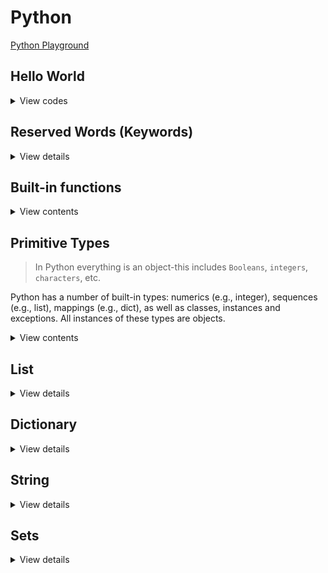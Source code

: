 # Python

[Python Playground](https://www.programiz.com/python-programming/online-compiler/)

## Hello World

<details>
<summary>View codes</summary>

```py
def greeting(name: str) -> None:
    '''Takes in a string name, prints greeting message'''
    print(f"Hello, {name}") # print greeting

if __name__ == '__main__':
    greeting('Bangladesh')
```
    
</details>

## Reserved Words (Keywords)

<details>
<summary>View details</summary>

1. False
2. None
3. True

```py
is_valid = True
is_old = False
val = None
```

4. and
5. or
6. not

```py
a = True
b = False

print(a and b) # False
print(a or b) # True
print(not a) # False
```

7. import
8. from
9. as

```py
from math import sqrt as square_root

print(square_root(16)) # 4.0
```

10. assert

```py
# assert is used to check if a condition is True.
# If it's not, it raises an AssertionError with an optional error message.

x = 5
assert x > 0, "x must be positive"
```

11. async
12. await
13. def

```py
# async is used to define a coroutine function, which can be paused and resumed.
# await is used to suspend execution of an async function until the result is available.

import asyncio

async def example():
  await asyncio.sleep(1)
  print("Hello")

asyncio.run(example())
```

14. break
15. continue
16. for
17. if
18. elif
19. else

```py
for i in range(10):
  if i % 2 == 0:
    print("even:", i)
  elif i == 3:
    continue
  elif i == 9:
    break
  else:
    print("odd:", i)

# Outputs:
# even: 0
# odd: 1
# even: 2
# even: 4
# odd: 5
# even: 6
# odd: 7
# even: 8
```

20. class

```py
class MyClass:
  def __init__(self, x):
    self.x = x

mc = MyClass(10)
```

21. del

```py
# del is used to delete items from lists, slices of lists, variables, or even attributes from objects.

my_list = [1, 2, 3]
my_dict = {"name": "Ali", "age": 20}

del my_list[0]
del my_dict["name"]

print(my_list) # [2, 3]
print(my_dict) # {age: 20}
```

22. except
23. finally

```py
# except is used in exception handling to catch and handle exceptions.
# It specifies one or more exception types that the except block will handle.

try:
  f = open("my_file.txt")
except FileNotFoundError:
  print("File not found")
finally:
  # Ensure the file is always closed, even if an exception occurs
  f.close()
```

24. global

```py
# global is used inside functions to declare that a variable is global, meaning it belongs to the global scope.

x = 10

def my_func():
  global x
  x = 20

my_func()
print(x) # 20
```

25. in

```py
# in is used to check if a value exists in a sequence such as a list, tuple, string or dictionary.

my_list = [1, 2, 3]
my_tuple = (1, 2, 3)
my_str = "Hello"
my_dict = {"a": 1}

print(3 in my_list) # True
print(2 in my_tuple) # True
print("h" in my_str) # False
print("a" in my_dict) # True
```

26. is

```py
# is is used to test if two variables refer to the same object in memory.
x = [1, 2]
y = [1, 2]
z = True

print(x is y) # False
print(z is True) # True
```

27. lambda

```py
# lambda is used to create small anonymous functions.

square = lambda x: x * x
print(square(5)) # 25
```

28. nonlocal

```py
# nonlocal is used inside nested functions to declare that a variable belongs to an outer (but not global) scope.

def outer_func():
  x = 10
  def inner_func():
    nonlocal x
    x = 20
  inner_func()
  print(x) # 20
outer_func()
```

29. pass

```py
# pass is a null operation. It is used when a statement is required syntactically
# but you do not want any command or code to execute.

if 10 > 5:
  pass
```

30. raise
31. return

```py
# raise is used to raise an exception manually.

def check_positive(x):
  if x < 0:
    raise ValueError("x should be a positive number")
  return x

check_positive(10)
check_positive(-1)
```

32. while

```py
i = 0
while i < 5:
    print(i)
    i += 1
```

33. with

```py
# with is used to simplify exception handling by ensuring that clean-up code is executed, even if an error occurs.

with open("myfile.txt", "r") as file:
  data = file.read()
  print(data)
```

34. yield

```py
# yield is used inside a function like a return statement but it returns a generator.
#  a generator is a special type of iterator that allows you to iterate over a sequence of values lazily,
# generating values on-the-fly rather than storing them in memory all at once.

def generator():
  for i in range(5):
    yield i

gen = generator()
for value in gen:
  print(value)
```

</details>

## Built-in functions

<details>
<summary>View contents</summary>

1. **abs()**: Returns the absolute value of a number.

```python
num = -5
print(abs(num))  # Output: 5
```

2. **min()**: Returns the smallest item in an iterable.

```python
numbers = [3, 1, 4, 1, 5, 9, 2, 6]
print(min(numbers))  # Output: 1
```

3. **max()**: Returns the largest item in an iterable or the largest of two or more arguments.

```python
numbers = [3, 1, 4, 1, 5, 9, 2, 6]
print(max(numbers))  # Output: 9
```

4. **sum()**: Returns the sum of all elements in the iterable.

```python
numbers = [1, 2, 3, 4, 5]
print(sum(numbers))  # Output: 15
```

5. **pow(x, y, z=None)**: Returns x to the power of y (optionally modulo z)

```python
print(pow(2, 3))  # Output: 8
```

6. **divmod()**: Returns the quotient and the remainder when dividing two numbers.

```python
result = divmod(10, 3)
print(result)  # Output: (3, 1)
```

7. **round(number, ndigits=None)**: Rounds a number to a specified number of decimal places (ndigits).

```py
pi = 3.14159
rounded_pi = round(pi, 2)  # rounded_pi will be 3.14
```

8. **all()**: Returns `True` if all elements of an iterable are true.

```python
iterable = [True, True, False]
print(all(iterable))  # Output: False

my_dict = {'a': 5, 'b': 15, 'c': 8}
all(value > 4 for value in my_dict.values())  # True
```

9. **any()**: Returns `True` if any element of an iterable is true.

```python
iterable = [False, False, True]
any(iterable)  # Output: True

my_set = {-1, 2, 3, 4}
any(num < 0 for num in my_set)  # Output: True
```

10. **len(object)**: Gets the length (number of items) of an object that supports it (e.g., lists, strings, tuples, dictionary):

```python
my_dict = {"name": "Abul"}
len(my_dict) # 1
```

11. **reversed(iterable)**: Returns an iterator that yields elements of the iterable in reverse order.

```python
letters = "hello"
reversed_letters = reversed(letters)
for letter in reversed_letters:
    print(letter)  # Output: olleh
```

12. **next()**: Retrieves the next item from the iterator.

```python
iterator = iter([1, 2, 3])
print(next(iterator))  # Output: 1
```

13. **ascii()**: Returns a string containing a printable representation of an object, but escape non-ASCII characters.

```python
print(ascii('π is a greek letter'))  # Output: "'\\u03c0 is a greek letter'"
```

14. **enumerate()**: Returns an enumerate object, which yields pairs containing a count (from start, which defaults to 0) and a value yielded by the iterable.

```python
my_list = ['apple', 'banana', 'cherry']
for index, fruit in enumerate(my_list):
      print(index, fruit)
# Output:
# 0 apple
# 1 banana
# 2 cherry
```

15. **range(start, stop=None, step=1)**: Generates a sequence of numbers from start (inclusive) to stop (exclusive) at a step of step.

```python
my_range = range(5)
print(list(my_range))  # Output: [0, 1, 2, 3, 4]
```

16. **map()**: Applies a given function to all the items of an iterable and returns a new iterator.

```python
numbers = [1, 2, 3, 4, 5]
squared = map(lambda x: x**2, numbers)
print(list(squared))  # Output: [1, 4, 9, 16, 25]
```

17. **filter(function, iterable)**: Constructs an iterator from elements of an iterable for which the function returns True.

```python
numbers = [1, 2, 3, 4, 5]
def is_even(num):
    return num % 2 == 0

even_numbers = filter(is_even, numbers) # [2, 4]
```

18. **slice(start, stop=None, step=None)**: Returns a slice object representing the set of indices specified by range(start, stop, step).

```python
my_list = [1, 2, 3, 4, 5]
my_slice = slice(1, 4, 2)
print(my_list[my_slice])  # Output: [2, 4]
```

19. **sorted(iterable, key=None, reverse=False)**: Returns a new sorted list from the items in iterable. Optionally provides a key function for custom sorting or reverse=True for descending order.

```py
numbers = [3, 1, 4, 2]
sorted_numbers = sorted(numbers)  # [1, 2, 3, 4]

# Sort by length of strings
words = ["apple", "banana", "cherry"]
sorted_by_length = sorted(words, key=len)  # ["cherry", "apple", "banana"]
```

20. **zip()**: Returns an iterator of tuples, where the i-th tuple contains the i-th element from each of the argument sequences or iterables.

```python
list1 = [1, 2, 3]
list2 = ['a', 'b', 'c']
zipped = zip(list1, list2)
print(list(zipped))  # Output: [(1, 'a'), (2, 'b'), (3, 'c')]
```

21. **input()**: Reads a line from input, converts it to a string (stripping a trailing newline), and returns that.

```python
name = input("Enter your name: ")
print("Hello, " + name)
```

22. **type()**: Returns the type of an object.

```python
print(type(5))  # Output: <class 'int'>
```

23. **print(object, sep=" ", end="\n", file=None, flush=False)**: Prints the object to the console (or a specified file).

```python
message = "Hello, world!"
print(message)
```

24. **eval()**: Evaluates a Python expression given as a string and returns the result.

```python
result = eval('2 + 2')
print(result)  # Output: 4
```

25. **open(file, mode="r", buffering=-1, encoding=None, errors=None, newline=None, closefd=True, opener=None)**: Opens a file and returns a corresponding file object.

```python
with open("myfile.txt", "r") as file:
   data = file.read()
   print(data)
```

26. **exec()**: Executes dynamically created Python code.

```python
exec('print("Hello, World!")')
```

27. **format(value, format_spec="")**: Formats a specified value into a specified format.

```python
formatted_string = format(123.456, '.2f')
print(formatted_string)  # Output: '123.46'
```

28. **oct()**: Converts an integer to an octal string prefixed with "0o".

```python
num = 8
print(oct(num))  # Output: 0o10
```

29. **bin()**: Converts an integer to a binary string prefixed with "0b".

```python
num = 5
print(bin(num))  # Output: 0b101
```

30. **hex()**: Converts an integer to a lowercase hexadecimal string prefixed with "0x".

```python
num = 255
print(hex(num))  # Output: 0xff
```

31. **bool()**: Converts a value to a Boolean.

```python
print(bool(0))  # Output: False
print(bool(1))  # Output: True
```

32. **int()**: Returns an integer object constructed from a number or string.

```python
num = int('10')
print(num)  # Output: 10
```

33. **float()**: Returns a floating-point number constructed from a number or string.

```python
my_float = float('3.14')
print(my_float)  # Output: 3.14
```

34. **str()**: Returns a string version of the specified object.

```python
my_string = str(123)
print(my_string)  # Output: '123'
```
   
35. **chr()**: Returns the string representing a character whose Unicode code point is the integer.

```python
print(chr(65))  # Output: A
```

36. **ord()**: Given a string representing one Unicode character, returns an integer representing the Unicode code point of that character.

```python
print(ord('A'))  # Output: 65
```

37. **complex(real=0, imag=0)**: Returns a complex number with the value real + imag*1j or converts a string or number to a complex number.

```python
my_complex = complex(2, 3)
print(my_complex)  # Output: (2+3j)
```

38. **bytes()**: Returns a new bytes object, which is an immutable sequence of integers in the range 0 <= x < 256.

```python
my_bytes = bytes([65, 66, 67])
print(my_bytes)  # Output: b'ABC'
```

39. **list()**: Returns a list.

```python
my_list = list((1, 2, 3))
print(my_list)  # Output: [1, 2, 3]
```

40. **dict()**: Creates a new dictionary.

```python
new_dict = dict(a=1, b=2, c=3)
print(new_dict)  # Output: {'a': 1, 'b': 2, 'c': 3}
```

41. **tuple()**: Returns a tuple.

```python
my_tuple = tuple([1, 2, 3])
print(my_tuple)  # Output: (1, 2, 3)
```

42. **set(iterable)**: Creates a set object from an iterable, removing duplicates and maintaining insertion order for Python 3.

```py
set([1, 2, 2, 3])  # {1, 2, 3}
```

43. **bytearray()**: Returns a new array of bytes.

```python
my_bytearray = bytearray(b'hello')
print(my_bytearray)  # Output: bytearray(b'hello')
```

44. **format_map()**: Similar to the str.format() method but accepts a mapping object.

```python
my_dict = {'name': 'John', 'age': 30}
formatted_string = '{name} is {age} years old'.format_map(my_dict)
print(formatted_string)  # Output: John is 30 years old
```

45. **callable()**: Checks if the object appears callable.

```python
def my_function():
      print("Hello, World!")

print(callable(my_function))  # Output: True
```

46. **frozenset()**: Returns a new frozenset object, optionally with elements taken from the iterable.

```python
my_set = frozenset([1, 2, 3])
print(my_set)  # Output: frozenset({1, 2, 3})
```

47. **hash()**: Returns the hash value of the object if it has one.

```python
my_set = {1, 2, 3}
print(hash(my_set))  # Output: TypeError: unhashable type: 'set'
```

48. **compile()**: Compiles the source into a code or AST object.

```python
code = compile('print("Hello, World!")', '', 'exec')
exec(code)  # Output: Hello, World!
```

49. **repr()**: Returns a string containing a printable representation of an object.

```python
my_string = repr('Hello, World!')
print(my_string)  # Output: 'Hello, World!'
```

50. **setattr()**: Sets the value of the attribute of an object.

```python
class MyClass:
      pass

obj = MyClass()
setattr(obj, 'name', 'John')
print(obj.name)  # Output: John
```

51. **staticmethod()**: Returns a static method for a function.

```python
class MyClass:
      @staticmethod
      def my_method():
         print("Static method")

MyClass.my_method()  # Output: Static method
```

52. **getattr()**: Returns the value of the named attribute of an object.

```python
class MyClass:
      name = 'John'

obj = MyClass()
print(getattr(obj, 'name'))  # Output: John
```

53. **hasattr()**: Checks if an object has the specified attribute.

```python
class MyClass:
      name = 'John'

obj = MyClass()
print(hasattr(obj, 'name'))  # Output: True
```

54. **classmethod()**: Returns a class method for a function.

```python
class MyClass:
      @classmethod
      def my_method(cls):
         print("Class method")

MyClass.my_method()  # Output: Class method
```

55. **object()**: Returns a new featureless object.

```python
my_object = object()
print(my_object)  # Output: <object object at 0x7f3d14484700>
```

56. **super()**: Returns a proxy object that delegates method calls to a parent or sibling class of type.

```python
class Parent:
      def show(self):
         print("Parent method")

class Child(Parent):
      def show(self):
         super().show()

obj = Child()
obj.show()  # Output: Parent method
```

57. **vars()**: Returns the __dict__ attribute of the given object.

```python
class MyClass:
      def __init__(self):
         self.a = 1
         self.b = 2

obj = MyClass()
print(vars(obj))  # Output: {'a': 1, 'b': 2}
```

58. **isinstance()**: Returns True if the specified object is of the specified type, otherwise False.

```python
print(isinstance(5, int))  # Output: True
```

59. **issubclass(class, classinfo)**: Checks if a class is a subclass of another class.

```python
class Animal:
    pass

class Dog(Animal):
    pass

class Cat(Animal):
    pass

is_dog_subclass = issubclass(Dog, Animal)     # True
is_cat_subclass = issubclass(Cat, Dog)        # False (Cat is a subclass of Animal, not Dog)
```

60. **id()**: Returns the identity of an object.

```python
my_list = [1, 2, 3]
print(id(my_list))  # Output: <some memory address>
```

</details>

## Primitive Types

> In Python everything is an object-this includes `Booleans`, `integers`, `characters`, etc.

Python has a number of built-in types: numerics (e.g., integer), sequences (e.g., list), mappings (e.g., dict), as well as classes, instances and exceptions. All instances of these types are objects.

<details>
<summary>View contents</summary>

#### Bitwise operators
    
| Operator | Description         | Description |
| -------- | ------------------- | ----------- |
| &        | Bitwise AND         | x & y       |
| \|       | Bitwise OR          | x \| y      |
| ~        | Bitwise NOT         | ~x          |
| ^        | Bitwise XOR         | x ^ y       |
| >>       | Bitwise right shift | x >>        |
| <<       | Bitwise left shift  | x <<        |
    
```py
a = 10 # = 1010 (Binary)
b = 4  # =  0100 (Binary)

a & b # = 1010 & 0100 = 0000 = 0 (Decimal)
a | b # = 1010 & 0100 = 1110 = 14 (Decimal)
~a    # = ~1010 = -(1010 + 1) = -1011 = -11 (Decimal)
a ^ b # = 1010 ^ 0100 = 1110 = 14 (Deciaml)
    
# Shift Operators
    
x = 10 # = 0000 1010 (Binary)
# same as x//2
x >> 1 # = 0000 0101 = 5
    
y = 5  # = 0000 0101 (Binary)
# same as x*2
y << 1 # = 0000 1010 = 10
y << 2 # = 0001 0100 = 20 
```
    
</details>

## List

<details>
<summary>View details</summary>

1. Iterating a list

<details>
<summary>View codes</summary>

```py
# Using for loop

num_list = [1, 2, 3, 4, 5]

for num in num_list:
  print(num, end=' ') # 1 2 3 4 5
  
for i in range(len(num_list)):
  print(num_list[i], end=' ') # 1 2 3 4 5
  
for i, num in enumerate(num_list):
  print(num, end=' ') # 1 2 3 4 5
  print(i, end=' ') # 0 1 2 3 4
  
for i in range(2, len(num_list)):
  print(num_list[i], end=' ') # 3 4 5
```
  
```py
# Using while loop

num_list = [1, 2, 3, 4, 5]

i = 0

while len(num_list) != i:
    print(num_list[i], end=' ') # 1 2 3 4 5
    i += 1
```

```py
# Using recursion

num_list = [1, 2, 3, 4, 5]

def iterate_list(arr):
    print(arr[0], end=' ') # 1 2 3 4 5
    
    if len(arr) < 2: return
    # list[start_index(including) : end_index(not including) : step]
    iterate_list(arr[1:])

print(num_list[1::2]) # [2, 4]
iterate_list(num_list)
```
  
</details>
    
2. Backward/Reverse iteration of a list
    
<details>
<summary>View codes</summary>
    
```py
num_list = [1, 2, 3, 4, 5]

for num in range(len(num_list) - 1, -1, -1):
  print(num_list[i], end=' ') # 5 4 3 2 1
```
    
</details>

3. Filtering a list

<details>
<summary>View codes</summary>

```py
# Using for loop

num_list = [1, 2, 3, 4, 5, 6, 7, 8, 9]

event_list = []
for num in num_list:
  if num % 2 == 0:
    even_list.append(num)
    
print(even_list) # [2, 4, 6, 8]
```

```py
# Using list comprehension

num_list = [1, 2, 3, 4, 5, 6, 7, 8, 9]

even_list = [num for num in num_list if num % 2 == 0]

print(even_list) # [2, 4, 6, 8]
```

```py
# Using filter and lambda function

num_list = [1, 2, 3, 4, 5, 6, 7, 8, 9]

even_list = list(filter(lambda num: num % 2 == 0, num_list))

print(even_list) # [2, 4, 6, 8]
```

</details>

4. Finding element in list

<details>
<summary>View codes</summary>

```py
# Using index() method

num_list = [1, 2, 3, 4, 5, 6, 7, 8, 9]

try:
    index = num_list.index(3) # returns the index of the given element, or raise a ValueError exception
    print('The index of 3 is:', index)
except:
    print('not found')
```
  
```py
# Using the “in” operator
  
num_list = [1, 2, 3, 4, 5, 6, 7, 8, 9]
  
if 3 in num_list:
  print('element 3 is found.')
else:
  print('not found')
```

</details>

5. Mapping list elements

<details>
<summary>View codes</summary>
  
```py
# Using for loop

num_list = [1, 2, 3, 4]

even_squared = []
for num in num_list:
  if num % 2 == 0:
    even_squared.append(num ** 2)
  else:
    even_squared.append(num)
    
print(even_squared) # [1, 4, 3, 16]
```
  
```py
# Using list comprehension

num_list = [1, 2, 3, 4]

even_squared = [num ** 2 if num % 2 == 0 else num for num in num_list]

print(even_squared) # [1, 4, 3, 16]
```

```py
# Using map and lambda function
  
num_list = [1, 2, 3, 4]

even_squared = list(map(lambda num: num ** 2 if num % 2 == 0 else num, num_list))

print(even_squared) # [1, 4, 3, 16]
```

</details>
  
6. list operations
  
<details>
<summary>View codes</summary>
    
```py
num_list = [1, 2]
  
# access to last element
num_list[-1] # 2
  
# multifly a list
num_list * 3 # [1,2,1,2,1,2]
  
# add 3 at the end
num_list.append(3) # [1, 2, 3]
  
# concate or merge two list
num_list += [4] # [1, 2, 3, 4]
new_list = [0] + num_list # [0, 1, 2, 3, 4]
  
# add 5 and 6 at the end
num_list.extend([4, 5]) # [1, 2, 3, 4, 4, 5]
  
# add 100 at 2nd index
num_list.insert(2, 100) # [1, 2, 100, 3, 4, 4, 5]
  
# remove 4 from first occurrence
num_list.remove(4) # [1, 2, 100, 3, 4, 5]
  
# remove 3rd and last element using pop. parameter is index number which is optional.
num_list.pop(2) # [1, 2, 3, 4, 5]
num_list.pop() # [1, 2, 3, 4]
  
# slice a list: [start_index:end_index], end_index is exclusive
num_list[1:] # [2, 3, 4]
num_list[:2] # [1, 2]
num_list[1:3] # [2, 3]
  
# reverse a list
num_list[::-1]     # does not modify the original list
num_list.reverse() # modifies the original list
  
# length, minimum, maximum and count
num_list = [1, 2, 5, 5, 8]
len(num_list) # 4
min(num_list) # 1
max(num_list) # 8
num_list.count(5) # 2
  
# find index of the first occurence. if element is not found, raise a ValueError exception
num_list = [1,2,10,4,5]
num_list.index(10)       # searches in the whole list
num_list.index(10, 0, 2) # searches from 0th to 2nd position
  
# sort a list using sort() and sorted(). sort() modify the list where sorted() doesn't modify the list
# sort in increasing order
sorted(num_list)
num_list.sort()
  
# sort in decreasing order
sorted(num_list, reverse=True) 
num_list.sort(reverse=True)
  
# sorted using function
cars = ['Ford', 'Mitsubishi', 'BMW', 'VW']
cars.sort(key=lambda car: len(car)) # sorted by car length
sorted(cars, key=lambda car: len(car))
# ['VW', 'BMW', 'Ford', 'Mitsubishi']

people = [{'age: 5, 'name': 'Abul'}, {'age': 10, 'name': 'Abul'}]
sorted(people, key=lambda person: person['age']) # sorted by age

# sort by multiple criteria - return tuple
people = [
    {"name": "John", "age": 30},
    {"name": "Jane", "age": 25},
    {"name": "Dave", "age": 30},
    {"name": "Alice", "age": 25},
]
# Sort by age and then by name
sorted_people = sorted(people, key=lambda person: (person["age"], person["name"]))
```
  
</details>

</details>

## Dictionary

<details>
<summary>View details</summary>

1. Iterating dictionary

<details>
<summary>View codes</summary>
  
```py
# Using for loop

dict = { 'name': 'zayan', 'age': 5, 'religion': 'Islam' }

for key in dict:
    print(key, '->', dict[key]) # name -> zayan, age -> 5, religion -> Islam
```

```py
# Using items() method

dict = { 'name': 'zayan', 'age': 5, 'religion': 'Islam' }

for key, value in dict.items():
    print(key, '->', value) # name -> zayan, age -> 5, religion -> Islam
```

```py
# Using keys() method

dict = { 'name': 'zayan', 'age': 5, 'religion': 'Islam' }

for key in dict.keys():
    print(key, '->', dict[key]) # name -> zayan, age -> 5, religion -> Islam
```

```py
# Using values() method

dict = { 'name': 'zayan', 'age': 5, 'religion': 'Islam' }

for value in dict.values():
    print(value) # zayan, 5, Islam
```
  
```py
# Using comprehension
  
dict = { 'name': 'zayan', 'age': 5, 'religion': 'Islam' }

new_dict = {key: value for key, value in dict.items() if key != 'age'}

print(new_dict) # {'name': 'zayan', 'religion': 'Islam'}
```

```py
# membership tests (in)

dict = { 'name': 'zayan', 'age': 5, 'religion': 'Islam' }

print('name' in dict.keys()) # True
print('zayan' in dict.values()) # True
print('village' in dict.keys()) # False
```

```py
# Modifying Values and Keys

dict = { 'name': 'zayan', 'age': 5, 'religion': 'Islam' }

dict['name'] = 'Zayan' # modify value
# del dict['age']

for key in list(dict.keys()):  # Use a list instead of a view to delete a key
    if key == 'age':
        del dict[key]

print(dict) # {'name': 'Zayan', 'religion': 'Islam'}
```

</details>

2. Dictionary operations

<details>
<summary>View codes</summary>

```py
# Using curly braces
my_dict = {'name': 'John', 'age': 30, 'city': 'New York'}

# Using dict() constructor
another_dict = dict(name='Jane', age=25, city='Los Angeles')

# Access
my_dict['name']  # Output: John

# Update value
my_dict['age'] = 31

# Add new key-value pair
my_dict['country'] = 'USA'

print(my_dict)  # Output: {'name': 'John', 'age': 31, 'city': 'New York', 'country': 'USA'}

# Deleting a key-value pair
del my_dict['age']

# Deleting and returning the value of a key
city = my_dict.pop('city')

print(my_dict)  # Output: {'name': 'John'}
print(city)     # Output: New York
```

</details>

</details>

## String

<details>
<summary>View details</summary>
  
1. Iterating a string

<details>
<summary>View codes</summary>

```py
# Using for loop

str = 'hello'

for ch in str:
  print(ch, end=' ') # h e l l o
  
for i in range(len(str)):
  print(str[i], end=' ') # h e l l o
  
for i, ch in enumerate(str):
  print(ch, end=' ') # h e l l o
  print(i, end=' ') # 0 1 2 3 4
```
  
</details>

2. Finding substring in a string

<details>
<summary>View codes</summary>

```py
# Using find() method

txt = "Hello, World."

index = txt.find("ell")

if index != -1:
  print('found substring. index is ', index)
else:
  print('not found')
```

```py
# Using index() method

txt = "Hello, World."

try:
    index = txt.index("ell") # returns the index of the given element, or raise a ValueError exception
    print('found substring. index is ', index)
except:
    print('not found')
```
  
</details>
  
3. Split a string into a list

<details>
<summary>View codes</summary>

```py
# string.split(separator, maxsplit)
# Default separator is any whitespace
# Default value is -1, which is "all occurrences
  
str = "apple#banana#cherry"
list = str.split("#", 1)
print(list) # ['apple', 'banana#cherry']
```
  
```py
# split string to characters
str = "apple"
ch = list(str)
print(ch) # ['a', 'p', 'p', 'l', 'e']
```
  
</details>
    
4. Built-in functions
    
<details>
<summary>View codes</summary>

```py
# character to ASCII or ASCII to character
str = "Apple1 "
ord('a') # 97
chr(97) # 'a'
chr(ord('a') + 3) # 'd'

# Concatenation (+)
str1 = "Hello"
str2 = "World"
result = str1 + " " + str2
print(result)  # Output: Hello World

# Multiplication (*)
str1 = "abc"
result = str1 * 3
print(result)  # Output: abcabcabc

# Substring
my_str = "Hello, World!"
my_str[7:] # World!
my_str[-6:] # World!
my_str[0:5] # Hello
my_str[::-1] # !dlroW ,olleH

# Length
my_str = "Hello, World!"
len(my_str) # 13

# count(): Returns the number of occurrences of a substring in the string.
my_string = "apple banana apple orange apple"
count = my_string.count("apple")
print(count)  # Output: 3

# Case Conversion
my_str = "Hello, World!"
my_str.lower()  # hello, world!
my_str.upper()  # HELLO, WORLD!

# Strip: Removes leading and trailing whitespace from a string
my_string = "  Hello, World!  "
my_string.strip()  # Hello, World!

# lstrip(): Removes leading whitespace (or specified characters) from the beginning of the string.
my_string = "   hello"
print(my_string.lstrip())  # Output: 'hello'

# rstrip(): Removes trailing whitespace (or specified characters) from the end of the string.
my_string = "hello   "
print(my_string.rstrip())  # Output: 'hello'

# Split: Splits a string into a list of substrings based on a delimiter.
my_string = "apple,banana,orange"
fruits = my_string.split(",")
print(fruits)  # Output: ['apple', 'banana', 'orange']

# Join: Joins the elements of an iterable into a string using a separator.
fruits = ['apple', 'banana', 'orange']
my_string = ",".join(fruits) # apple,banana,orange

# Replace: Replaces occurrences of a substring within a string.
my_string = "Hello, World!"
new_string = my_string.replace("World", "Universe")
print(new_string)  # Output: Hello, Universe!

# Find: Returns the lowest index of the substring if found in the string. Returns -1 if not found.
my_string = "Hello, World!"
index = my_string.find("World")
print(index)  # Output: 7

# Count: Returns the number of occurrences of a substring in the string.
my_string = "apple banana apple orange apple"
count = my_string.count("apple")
print(count)  # Output: 3

# StartsWith and EndsWith: Checks if the string starts or ends with a specified substring.
my_string = "Hello, World!"
print(my_string.startswith("Hello"))  # Output: True
print(my_string.endswith("!"))       # Output: True

# Title: Returns a string with the first character of each word capitalized.
my_string = "hello world"
title_case = my_string.title()
print(title_case)  # Output: Hello World

# Capitalize: Returns a string with the first character capitalized.
my_string = "hello world"
capitalized = my_string.capitalize()
print(capitalized)  # Output: Hello world

# Encode and Decode: Encodes and decodes the string using a specified encoding.
my_string = "Hello, World!"
encoded = my_string.encode('utf-8')
print(encoded)  # Output: b'Hello, World!'
decoded = encoded.decode('utf-8')
print(decoded)  # Output: Hello, World!

# Format: Formats the string with placeholders.
name = "Alice"
age = 30
formatted_string = "My name is {} and I am {} years old.".format(name, age)
print(formatted_string)  # Output: My name is Alice and I am 30 years old.

# format_map(): Similar to format(), but accepts a mapping (dictionary-like object) as an argument.
person = {'name': 'Bob', 'age': 25}
formatted_string = "My name is {name} and I am {age} years old.".format_map(person)
print(formatted_string)  # Output: My name is Bob and I am 25 years old.

# isdigit(): Checks if all characters in the string are digits.
my_string = "123"
print(my_string.isdigit())  # Output: True

# isalpha(): Checks if all characters in the string are alphabetic.
my_string = "abc"
print(my_string.isalpha())  # Output: True

# islower(): Checks if all characters in the string are lowercase.
my_string = "hello"
print(my_string.islower())  # Output: True

# isupper(): Checks if all characters in the string are uppercase.
my_string = "HELLO"
print(my_string.isupper())  # Output: True

# istitle(): Checks if the string is in titlecase.
my_string = "Hello World"
print(my_string.istitle())  # Output: True

# isnumeric(): Checks if all characters in the string are numeric.
my_string = "123"
print(my_string.isnumeric())  # Output: True

# isalnum(): Checks if all characters in the string are alphanumeric.
my_string = "abc123"
print(my_string.isalnum())  # Output: True

# isascii(): Returns True if all characters in the string are ASCII, False otherwise.
my_string = "Hello, World!"
print(my_string.isascii())  # Output: True

# isdecimal(): Returns True if all characters in the string are decimals, False otherwise.
my_string = "123"
print(my_string.isdecimal())  # Output: True

# zfill(): Pads a numeric string with zeros on the left to fill a field of the specified width.
my_string = "42"
print(my_string.zfill(5))  # Output: '00042'

# index(): Returns the lowest index of the substring in the string, or raises a ValueError if the substring is not found.
my_string = "apple banana orange"
index = my_string.index("banana")
print(index)  # Output: 6

# rindex(): Returns the highest index of the substring in the string, or raises a ValueError if the substring is not found.
my_string = "apple banana apple orange apple"
index = my_string.rindex("apple")
print(index)  # Output: 28

# rfind(): Returns the highest index of the substring in the string, or -1 if the substring is not found.
my_string = "apple banana apple orange apple"
index = my_string.rfind("apple")
print(index)  # Output: 28
```
    
</details>

</details>

## Sets

<details>
<summary>View details</summary>

1. Iterating a set

```py
# Normal iteration

my_set = {1, 2, 3}

for num in my_set:
    print(num) # 1, 2, 3

```

```py
# Using set comprehension

number_set = {1, 2, 3}
squared_numbers = {num ** 2 for num in number_set}

for squared_num in squared_numbers:
    print(squared_num) # 1, 4, 9
```

```py
# Using enumerate

string_set = {"apple", "banana", "orange", "grape"}

for index, fruit in enumerate(string_set):
    print(f"Index {index}: {fruit}")
```

2. Set operations

```py
# Intersection (&): Returns a new set containing only the elements that are common to both sets.

set1 = {1, 2, 3, 4}
set2 = {3, 4, 5, 6}

intersection = set1 & set2
print(intersection)  # Output: {3, 4}
```

```py
# Union (|): Returns a new set containing all unique elements from both sets.

set1 = {1, 2, 3}
set2 = {3, 4, 5}

union = set1 | set2
print(union)  # Output: {1, 2, 3, 4, 5}
```

```py
# Difference (-): Returns a new set containing elements that are in the first set but not in the second set.

set1 = {1, 2, 3, 4}
set2 = {3, 4, 5}

difference = set1 - set2
print(difference)  # Output: {1, 2}
```

```py
# Subset (<=) and Superset (>=): Checks if one set is a subset or superset of another.

set1 = {1, 2, 3}
set2 = {1, 2, 3, 4, 5}

is_subset = set1 <= set2
is_superset = set2 >= set1

print(is_subset)  # Output: True
print(is_superset)  # Output: True
```

```py
# Disjoint (isdisjoint()): Checks if two sets have no elements in common.

set1 = {1, 2, 3}
set2 = {4, 5, 6}

disjoint = set1.isdisjoint(set2)
print(disjoint)  # Output: True
```

```py
my_set = {1, 2, 3}

# Adding a single element
my_set.add(4)

# Adding multiple elements
my_set.update([5, 6])

print(my_set)  # Output: {1, 2, 3, 4, 5, 6}

# Removing an element. Raises a KeyError if the element is not in the set.
my_set.remove(3)

# Removing an element if it exists
my_set.discard(6) # # no error if 4 is missing

# pop() - Removes and returns an arbitrary element (since sets are unordered).
s = {1, 2, 3}
x = s.pop()
print(x)  # could be 1, 2, or 3

# Clear or delete entire set
s = {1, 2, 3}
s.clear()
print(s)  # set()

s = {1, 2, 3}
del s
# Now `s` no longer exists

# Set to list
my_set = {1, 2, 3, 4, 5}
my_list = list(my_set)
print(my_list)  # Output: [1, 2, 3, 4, 5]

# List to set
my_list = [1, 2, 3, 4, 5]
my_set = set(my_list)
print(my_set)  # Output: {1, 2, 3, 4, 5}
```

</details>
